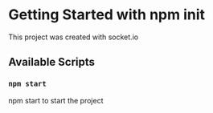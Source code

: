# Getting Started with npm init

This project was created with socket.io

## Available Scripts

### `npm start`

npm start to start the project
